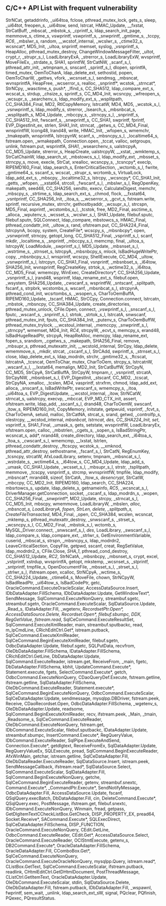 ## C/C++ API List with frequent vulnerability
StrNCat, getaddrinfo, _ui64toa, fclose, pthread_mutex_lock, gets_s, sleep, _ui64tot, freopen_s, _ui64tow, send, lstrcat, HMAC_Update, __fxstat, StrCatBuff, _mbscat, _mbstok_s, _cprintf_s, ldap_search_init_page, memmove_s, ctime_s, vswprintf, vswprintf_s, _snwprintf, _gmtime_s, _tccpy, *RC6*, _mbslwr_s, random, __wcstof_internal, _wcslwr_s, _ctime32_s, wcsncat*, MD5_Init, _ultoa, snprintf, memset, syslog, _vsnprintf_s, HeapAlloc, pthread_mutex_destroy, ChangeWindowMessageFilter, _ultot, crypt_r, _strupr_s_l, LoadLibraryExA, _strerror_s, LoadLibraryExW, wvsprintf, MoveFileEx, _strdate_s, SHA1, sprintfW, StrCatNW, _scanf_s_l, pthread_attr_init, _wtmpnam_s, snscanf, _sprintf_s_l, dlopen, sprintfA, timed_mutex, OemToCharA, ldap_delete_ext, sethostid, popen, OemToCharW, _gettws, vfork, _wcsnset_s_l, sendmsg, _mbsncat, wvnsprintfA, HeapFree, _wcserror_s, realloc, _snprintf*, wcstok, _strncat*, StrNCpy, _wasctime_s, push*, _lfind_s, CC_SHA512, ldap_compare_ext_s, wcscat_s, strdup, _chsize_s, sprintf_s, CC_MD4_Init, wcsncpy, _wfreopen_s, _wcsupr_s, _searchenv_s, ldap_modify_ext_s, _wsplitpath, CC_SHA384_Final, MD2, RtlCopyMemory, lstrcatW, MD4, MD5, _wcstok_s_l, _vsnwprintf_s, ldap_modify_s, strerror, _lsearch_s, _mbsnbcat_s, _wsplitpath_s, MD4_Update, _mbccpy_s, _strncpy_s_l, _snprintf_s, CC_SHA512_Init, fwscanf_s, _snwprintf_s, CC_SHA1, swprintf, fprintf, EVP_DigestInit_ex, strlen, SHA1_Init, strncat, _getws_s, CC_MD4_Final, wnsprintfW, lcong48, lrand48, write, HMAC_Init, _wfopen_s, wmemchr, _tmakepath, wnsprintfA, lstrcpynW, scanf_s, _mbsncpy_s_l, _localtime64_s, fstream.open, _wmakepath, Connection.open, _tccat, valloc, setgroups, unlink, fstream.put, wsprintfA, *SHA1*, _wsearchenv_s, ualstrcpyA, CC_MD5_Update, strerror_s, HeapCreate, ualstrcpyW, __xstat, _wmktemp_s, StrCatChainW, ldap_search_st, _mbstowcs_s_l, ldap_modify_ext, _mbsset_s, strncpy_s, move, execle, StrCat, xrealloc, wcsncpy_s, _tcsncpy*, execlp, RIPEMD160_Final, ldap_search_s, EnterCriticalSection, _wctomb_s_l, fwrite, _gmtime64_s, sscanf_s, wcscat, _strupr_s, wcrtomb_s, VirtualLock, ldap_add_ext_s, _mbscpy, _localtime32_s, lstrcpy, _wcsncpy*, CC_SHA1_Init, _getts, _wfopen, __xstat64, strcoll, _fwscanf_s_l, _mbslwr_s_l, RegOpenKey, makepath, seed48, CC_SHA256, sendto, execv, CalculateDigest, memchr, _mbscpy_s, _strtime_s, ldap_search_ext_s, _chmod, flock, __fxstat64, _vsntprintf, CC_SHA256_Init, _itoa_s, __wcserror_s, _gcvt_s, fstream.write, sprintf, recursive_mutex, strrchr, gethostbyaddr, _wcsupr_s_l, strcspn, MD5_Final, asprintf, _wcstombs_s_l, _tcstok, free, MD2_Final, asctime_s, _alloca, _wputenv_s, _wcsset_s, _wcslwr_s_l, SHA1_Update, filebuf.sputc, filebuf.sputn, SQLConnect, ldap_compare, mbstowcs_s, HMAC_Final, pthread_condattr_init, _ultow_s, rand, ofstream.put, CC_SHA224_Final, lstrcpynA, bcopy, system, CreateFile*, wcscpy_s, _mbsnbcpy*, open, _vsnwprintf, strncpy, getopt_long, CC_SHA512_Final, _vsprintf_s_l, scanf, mkdir, _localtime_s, _snprintf, _mbccpy_s_l, memcmp, final, _ultoa_s, lstrcpyW, LoadModule, _swprintf_s_l, MD5_Update, _mbsnset_s_l, _wstrtime_s, _strnset_s, lstrcpyA, _mbsnbcpy_s, mlock, IsBadHugeWritePtr, copy, _mbsnbcpy_s_l, wnsprintf, wcscpy, ShellExecute, CC_MD4, _ultow, _vsnwprintf_s_l, lstrcpyn, CC_SHA1_Final, vsnprintf, _mbsnbset_s, _i64tow, SHA256_Init, wvnsprintf, RegCreateKey, strtok_s, _wctime32_s, _i64toa, CC_MD5_Final, wmemcpy, WinExec, CreateDirectory*, CC_SHA256_Update, _vsnprintf_s_l, jrand48, wsprintf, ldap_rename_ext_s, filebuf.open, _wsystem, SHA256_Update, _cwscanf_s, wsprintfW, _sntscanf, _splitpath, fscanf_s, strpbrk, wcstombs_s, wscanf, _mbsnbcat_s_l, strcpynA, pthread_cond_init, wcsrtombs_s, _wsopen_s, CharToOemBuffA, RIPEMD160_Update, _tscanf, HMAC, StrCCpy, Connection.connect, lstrcatn, _mbstok, _mbsncpy, CC_SHA384_Update, create_directories, pthread_mutex_unlock, CFile.Open, connect, _vswprintf_s_l, _snscanf_s_l, fputc, _wscanf_s, _snprintf_s_l, strtok, _strtok_s_l, lstrcatA, snwscanf, pthread_mutex_init, fputs, CC_SHA384_Init, _putenv_s, CharToOemBuffW, pthread_mutex_trylock, __wcstoul_internal, _memccpy, _snwprintf_s_l, _strncpy*, wmemset, MD4_Init, *RC4*, strcpyW, _ecvt_s, memcpy_s, erand48, IsBadHugeReadPtr, strcpyA, HeapReAlloc, memcpy, ldap_rename_ext, fopen_s, srandom, _cgetws_s, _makepath, SHA256_Final, remove, _mbsupr_s, pthread_mutexattr_init, __wcstold_internal, StrCpy, ldap_delete, wmemmove_s, _mkdir, strcat, _cscanf_s_l, StrCAdd, swprintf_s, _strnset_s_l, close, ldap_delete_ext_s, ldap_modrdn, strchr, _gmtime32_s, _ftcscat, lstrcatnA, _tcsncat, OemToChar, mutex, CharToOem, strcpy_s, lstrcatnW, _wscanf_s_l, __lxstat64, memalign, MD2_Init, StrCatBuffW, StrCpyN, CC_MD5, StrCpyA, StrCatBuffA, StrCpyW, tmpnam_r, _vsnprintf, strcatA, StrCpyNW, _mbsnbset_s_l, EVP_DigestInit, _stscanf, CC_MD2, _tcscat, StrCpyNA, xmalloc, _tcslen, *MD4*, vasprintf, strxfrm, chmod, ldap_add_ext, alloca, _snscanf_s, IsBadWritePtr, swscanf_s, wmemcpy_s, _itoa, _ui64toa_s, EVP_DigestUpdate, __wcstol_internal, _itow, StrNCatW, strncat_s, ualstrcpy, execvp, _mbccat, EVP_MD_CTX_init, assert, ofstream.write, ldap_add, _sscanf_s_l, drand48, CharToOemW, swscanf, _itow_s, RIPEMD160_Init, CopyMemory, initstate, getpwuid, vsprintf, _fcvt_s, CharToOemA, setuid, malloc, StrCatNA, strcat_s, srand, getwd, _controlfp_s, olestrcpy, __wcstod_internal, _mbsnbcat, lstrncat, des_*, CC_SHA224_Init, set*, vsprintf_s, SHA1_Final, _umask_s, gets, setstate, wvsprintfW, LoadLibraryEx, ofstream.open, calloc, _mbstrlen, _cgets_s, _sopen_s, IsBadStringPtr, wcsncat_s, add*, nrand48, create_directory, ldap_search_ext, _i64toa_s, _ltoa_s, _cwscanf_s_l, wmemcmp, __lxstat, lstrlen, pthread_condattr_destroy, _ftcscpy, wcstok_s, __xmknod, pthread_attr_destroy, sethostname, _fscanf_s_l, StrCatN, RegEnumKey, _tcsncpy, strcatW, AfxLoadLibrary, setenv, tmpnam, _mbsncat_s_l, _wstrdate_s, _wctime64_s, _i64tow_s, CC_MD4_Update, ldap_add_s, _umask, CC_SHA1_Update, _wcsset_s_l, _mbsupr_s_l, strstr, _tsplitpath, memmove, _tcscpy, vsnprintf_s, strcmp, wvnsprintfW, tmpfile, ldap_modify, _mbsncat*, mrand48, sizeof, StrCatA, _ltow_s, *desencrypt*, StrCatW, _mbccpy, CC_MD2_Init, RIPEMD160, ldap_search, CC_SHA224, mbsrtowcs_s, update, ldap_delete_s, getnameinfo, *RC5*, _wcsncat_s_l, DriverManager.getConnection, socket, _cscanf_s, ldap_modrdn_s, _wopen, CC_SHA256_Final, _snwprintf*, MD2_Update, strcpy, _strncat_s_l, CC_MD5_Init, mbscpy, wmemmove, LoadLibraryW, _mbslen, *alloc, _mbsncat_s, LoadLibraryA, fopen, StrLen, delete, _splitpath_s, CreateFileTransacted*, MD4_Final, _open, CC_SHA384, wcslen, wcsncat, _mktemp_s, pthread_mutexattr_destroy, _snwscanf_s, _strset_s, _wcsncpy_s_l, CC_MD2_Final, _mbstok_s_l, wctomb_s, MySQL_Driver.connect, _snwscanf_s_l, *_des_*, LoadLibrary, _swscanf_s_l, ldap_compare_s, ldap_compare_ext, _strlwr_s, GetEnvironmentVariable, cuserid, _mbscat_s, strspn, _mbsncpy_s, ldap_modrdn2, LeaveCriticalSection, CopyFile, getpwd, sscanf, creat, RegSetValue, ldap_modrdn2_s, CFile.Close, *SHA_1*, pthread_cond_destroy, CC_SHA512_Update, *RC2*, StrNCatA, _mbsnbcpy, _mbsnset_s, crypt, excel, _vstprintf, xstrdup, wvsprintfA, getopt, mkstemp, _wcsnset_s, _stprintf, _sntprintf, tmpfile_s, OpenDocumentFile, _mbsset_s_l, _strset_s_l, _strlwr_s_l, ifstream.open, xcalloc, StrNCpyA, _wctime_s, CC_SHA224_Update, _ctime64_s, MoveFile, chown, StrNCpyW, IsBadReadPtr, _ui64tow_s, IsBadCodePtr, getc, OracleCommand.ExecuteOracleScalar, AccessDataSource.Insert, IDbDataAdapter.FillSchema, IDbDataAdapter.Update, GetWindowText*, SendMessage, SqlCommand.ExecuteNonQuery, streambuf.sgetc, streambuf.sgetn, OracleCommand.ExecuteScalar, SqlDataSource.Update, _Read_s, IDataAdapter.Fill, _wgetenv, _RecordsetPtr.Open*, AccessDataSource.Delete, Recordset.Open*, filebuf.sbumpc, DDX_*, RegGetValue, fstream.read*, SqlCeCommand.ExecuteResultSet, SqlCommand.ExecuteXmlReader, main, streambuf.sputbackc, read, m_lpCmdLine, CRichEditCtrl.Get*, istream.putback, SqlCeCommand.ExecuteXmlReader, SqlCeCommand.BeginExecuteXmlReader, filebuf.sgetn, OdbcDataAdapter.Update, filebuf.sgetc, SQLPutData, recvfrom, OleDbDataAdapter.FillSchema, IDataAdapter.FillSchema, CRichEditCtrl.GetLine, DbDataAdapter.Update, SqlCommand.ExecuteReader, istream.get, ReceiveFrom, _main, fgetc, DbDataAdapter.FillSchema, kbhit, UpdateCommand.Execute*, Statement.execute, fgets, SelectCommand.Execute*, getch, OdbcCommand.ExecuteNonQuery, CDaoQueryDef.Execute, fstream.getline, ifstream.getline, SqlDataAdapter.FillSchema, OleDbCommand.ExecuteReader, Statement.execute*, SqlCeCommand.BeginExecuteNonQuery, OdbcCommand.ExecuteScalar, SqlCeDataAdapter.Update, sendmessage, mysqlpp.DBDriver, fstream.peek, Receive, CDaoRecordset.Open, OdbcDataAdapter.FillSchema, _wgetenv_s, OleDbDataAdapter.Update, readsome, SqlCommand.BeginExecuteXmlReader, recv, ifstream.peek, _Main, _tmain, _Readsome_s, SqlCeCommand.ExecuteReader, OleDbCommand.ExecuteNonQuery, fstream.get, IDbCommand.ExecuteScalar, filebuf.sputbackc, IDataAdapter.Update, streambuf.sbumpc, InsertCommand.Execute*, RegQueryValue, IDbCommand.ExecuteReader, SqlPipe.ExecuteAndSend, Connection.Execute*, getdlgtext, ReceiveFromEx, SqlDataAdapter.Update, RegQueryValueEx, SQLExecute, pread, SqlCommand.BeginExecuteReader, AfxWinMain, getchar, istream.getline, SqlCeDataAdapter.Fill, OleDbDataReader.ExecuteReader, SqlDataSource.Insert, istream.peek, SendMessageCallback, ifstream.read*, SqlDataSource.Select, SqlCommand.ExecuteScalar, SqlDataAdapter.Fill, SqlCommand.BeginExecuteNonQuery, getche, SqlCeCommand.BeginExecuteReader, getenv, streambuf.snextc, Command.Execute*, _CommandPtr.Execute*, SendNotifyMessage, OdbcDataAdapter.Fill, AccessDataSource.Update, fscanf, QSqlQuery.execBatch, DbDataAdapter.Fill, cin, DeleteCommand.Execute*, QSqlQuery.exec, PostMessage, ifstream.get, filebuf.snextc, IDbCommand.ExecuteNonQuery, Winmain, fread, getpass, GetDlgItemTextCCheckListBox.GetCheck, DISP_PROPERTY_EX, pread64, Socket.Receive*, SACommand.Execute*, SQLExecDirect, SqlCeDataAdapter.FillSchema, DISP_FUNCTION, OracleCommand.ExecuteNonQuery, CEdit.GetLine, OdbcCommand.ExecuteReader, CEdit.Get*, AccessDataSource.Select, OracleCommand.ExecuteReader, OCIStmtExecute, getenv_s, DB2Command.Execute*, OracleDataAdapter.FillSchema, OracleDataAdapter.Fill, CComboBox.Get*, SqlCeCommand.ExecuteNonQuery, OracleCommand.ExecuteOracleNonQuery, mysqlpp.Query, istream.read*, CListBox.GetText, SqlCeCommand.ExecuteScalar, ifstream.putback, readlink, CHtmlEditCtrl.GetDHtmlDocument, PostThreadMessage, CListCtrl.GetItemText, OracleDataAdapter.Update, OleDbCommand.ExecuteScalar, stdin, SqlDataSource.Delete, OleDbDataAdapter.Fill, fstream.putback, IDbDataAdapter.Fill, _wspawnl, fwprintf, sem_wait, _unlink, ldap_search_ext_sW, signal, PQclear, PQfinish, PQexec, PQresultStatus.